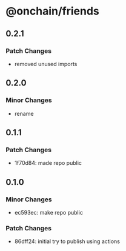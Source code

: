 # @onchain/friends

## 0.2.1

### Patch Changes

- removed unused imports

## 0.2.0

### Minor Changes

- rename

## 0.1.1

### Patch Changes

- 1f70d84: made repo public

## 0.1.0

### Minor Changes

- ec593ec: make repo public

### Patch Changes

- 86dff24: initial try to publish using actions
